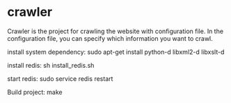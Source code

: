 crawler
=======
Crawler is the project for crawling the website with configuration file. In the configuration file, you can specify which information you want to crawl.

install system dependency: sudo apt-get install python-d libxml2-d libxslt-d

install redis: sh install_redis.sh

start redis: sudo service redis restart

Build project: make
